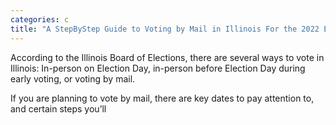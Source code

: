```yaml
---
categories: c
title: "A StepByStep Guide to Voting by Mail in Illinois For the 2022 Election"
---
```


According to the Illinois Board of Elections, there are several ways to vote in Illinois: In-person on Election Day, in-person before Election Day during early voting, or voting by mail. 



If you are planning to vote by mail, there are key dates to pay attention to, and certain steps you&#8217;ll